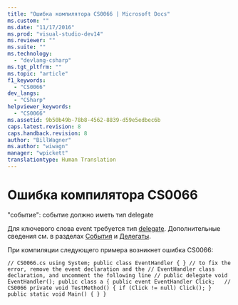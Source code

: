```yaml
---
title: "Ошибка компилятора CS0066 | Microsoft Docs"
ms.custom: ""
ms.date: "11/17/2016"
ms.prod: "visual-studio-dev14"
ms.reviewer: ""
ms.suite: ""
ms.technology: 
  - "devlang-csharp"
ms.tgt_pltfrm: ""
ms.topic: "article"
f1_keywords: 
  - "CS0066"
dev_langs: 
  - "CSharp"
helpviewer_keywords: 
  - "CS0066"
ms.assetid: 9b50b49b-78b8-4562-8839-d59e5edbec6b
caps.latest.revision: 8
caps.handback.revision: 8
author: "BillWagner"
ms.author: "wiwagn"
manager: "wpickett"
translationtype: Human Translation
---
```

# Ошибка компилятора CS0066
"событие": событие должно иметь тип delegate  
  
 Для ключевого слова event требуется тип [delegate](../../csharp/language-reference/keywords/delegate.md). Дополнительные сведения см. в разделах [События](../../csharp/programming-guide/events/index.md) и [Делегаты](../../csharp/programming-guide/delegates/index.md).  
  
 При компиляции следующего примера возникнет ошибка CS0066:  
  
```  
// CS0066.cs using System; public class EventHandler { } // to fix the error, remove the event declaration and the // EventHandler class declaration, and uncomment the following line // public delegate void EventHandler(); public class a { public event EventHandler Click;   // CS0066 private void TestMethod() { if (Click != null) Click(); } public static void Main() { } }  
```